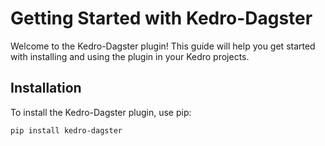 # Getting Started with Kedro-Dagster

Welcome to the Kedro-Dagster plugin! This guide will help you get started with installing and using the plugin in your Kedro projects.

## Installation

To install the Kedro-Dagster plugin, use pip:

```bash
pip install kedro-dagster
```
